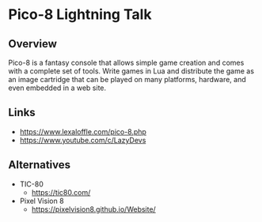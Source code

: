 # Pico-8 Lightning Talk

## Overview

Pico-8 is a fantasy console that allows simple game creation and comes with a complete set of tools. Write games in Lua and distribute the game as an image cartridge that can be played on many platforms, hardware, and even embedded in a web site.

## Links

- https://www.lexaloffle.com/pico-8.php
- https://www.youtube.com/c/LazyDevs

## Alternatives

- TIC-80 
  - https://tic80.com/
- Pixel Vision 8
  - https://pixelvision8.github.io/Website/
